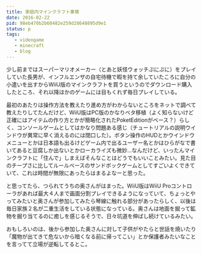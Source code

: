 ```yaml
---
title: 家庭内マインクラフト事情
date: 2016-02-22
pid: 98eb470b2b60482e259d28648895d9e1
status: p
tags:
   - videogame
   - minecraft
   - blog
---
```


少し前まではスーパーマリオメーカー（とあと妖怪ウォッチぷにぷに）をプレイしていた長男が、インフルエンザの自宅待機で暇を持て余していたころに自分の小遣いを出すからWiiU版のマインクラフトを買うというのでダウンロード購入したところ、それ以降ほかのゲームには目もくれず毎日プレイしている。

最初のあたりは操作方法を教えたり進め方がわからないところをネットで調べて教えたりしてたんだけど、WiiU版はPC版のかなりベタ移植（よく知らないけど正確にはアイテムの作り方とかが簡略化されたPoketEditionがベース？）らしく、コンソールゲームとしてはかなり問題ある感じ（チュートリアルの説明ウインドウが異常に早く消えるのには閉口した）。ボタン操作のHUDとかウインドウメニューとかは日本語も出るけどゲーム内で出るユーザー名とかはひらがなで書いてあると豆腐しか出ないとかローカライズも微妙…なんだけど、いったんマインクラフトに「住んで」しまえばそんなことはどうでもいいことみたい。見た目のチープさに比してルールベースのサンドボックゲームとしてすごいよくできていて、これは時間が無限にあったらはまるよなーと思った。

と思ってたら、つられてうちの奥さんがはまった。WiiU版はWiiU Proコントローラがあれば最大４人まで画面分割プレイできるようになっていて、ちょっとやってみたいと奥さんが参加してみたら琴線に触れる部分があったらしく、以後は毎日家族２名が二重生活をしている状態になっている。奥さんは地面を掘って鉱物を掘り当てるのに癒しを感じるそうで、日々坑道を伸ばし続けているみたい。

おもしろいのは、後から参加した奥さんに対して子供がやたらと世話を焼いたり「魔物が出てきて危ないから暗くなる前に帰ってこい」とか保護者みたいなことを言ってて立場が逆転してるとこ。